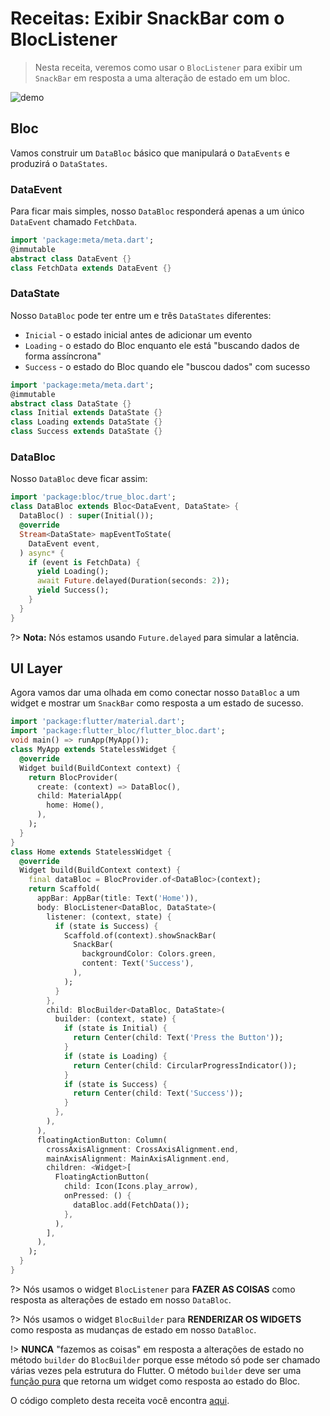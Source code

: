 # Receitas: Exibir SnackBar com o BlocListener

> Nesta receita, veremos como usar o `BlocListener` para exibir um `SnackBar` em resposta a uma alteração de estado em um bloc.

![demo](../assets/gifs/recipes_flutter_snack_bar.gif)

## Bloc

Vamos construir um `DataBloc` básico que manipulará o `DataEvents` e produzirá o `DataStates`.

### DataEvent

Para ficar mais simples, nosso `DataBloc` responderá apenas a um único `DataEvent` chamado `FetchData`.

```dart
import 'package:meta/meta.dart';
@immutable
abstract class DataEvent {}
class FetchData extends DataEvent {}
```

### DataState

Nosso `DataBloc` pode ter entre um e três `DataStates` diferentes:

- `Inicial` - o estado inicial antes de adicionar um evento
- `Loading` - o estado do Bloc enquanto ele está "buscando dados de forma assíncrona"
- `Success` - o estado do Bloc quando ele "buscou dados" com sucesso

```dart
import 'package:meta/meta.dart';
@immutable
abstract class DataState {}
class Initial extends DataState {}
class Loading extends DataState {}
class Success extends DataState {}
```

### DataBloc

Nosso `DataBloc` deve ficar assim:

```dart
import 'package:bloc/true_bloc.dart';
class DataBloc extends Bloc<DataEvent, DataState> {
  DataBloc() : super(Initial());
  @override
  Stream<DataState> mapEventToState(
    DataEvent event,
  ) async* {
    if (event is FetchData) {
      yield Loading();
      await Future.delayed(Duration(seconds: 2));
      yield Success();
    }
  }
}
```

?> **Nota:** Nós estamos usando `Future.delayed` para simular a latência.

## UI Layer

Agora vamos dar uma olhada em como conectar nosso `DataBloc` a um widget e mostrar um `SnackBar` como resposta a um estado de sucesso.

```dart
import 'package:flutter/material.dart';
import 'package:flutter_bloc/flutter_bloc.dart';
void main() => runApp(MyApp());
class MyApp extends StatelessWidget {
  @override
  Widget build(BuildContext context) {
    return BlocProvider(
      create: (context) => DataBloc(),
      child: MaterialApp(
        home: Home(),
      ),
    );
  }
}
class Home extends StatelessWidget {
  @override
  Widget build(BuildContext context) {
    final dataBloc = BlocProvider.of<DataBloc>(context);
    return Scaffold(
      appBar: AppBar(title: Text('Home')),
      body: BlocListener<DataBloc, DataState>(
        listener: (context, state) {
          if (state is Success) {
            Scaffold.of(context).showSnackBar(
              SnackBar(
                backgroundColor: Colors.green,
                content: Text('Success'),
              ),
            );
          }
        },
        child: BlocBuilder<DataBloc, DataState>(
          builder: (context, state) {
            if (state is Initial) {
              return Center(child: Text('Press the Button'));
            }
            if (state is Loading) {
              return Center(child: CircularProgressIndicator());
            }
            if (state is Success) {
              return Center(child: Text('Success'));
            }
          },
        ),
      ),
      floatingActionButton: Column(
        crossAxisAlignment: CrossAxisAlignment.end,
        mainAxisAlignment: MainAxisAlignment.end,
        children: <Widget>[
          FloatingActionButton(
            child: Icon(Icons.play_arrow),
            onPressed: () {
              dataBloc.add(FetchData());
            },
          ),
        ],
      ),
    );
  }
}
```

?> Nós usamos o widget `BlocListener` para **FAZER AS COISAS** como resposta as alterações de estado em nosso `DataBloc`.

?> Nós usamos o widget `BlocBuilder` para **RENDERIZAR OS WIDGETS** como resposta as mudanças de estado em nosso `DataBloc`.

!> **NUNCA** "fazemos as coisas" em resposta a alterações de estado no método `builder` do `BlocBuilder` porque esse método só pode ser chamado várias vezes pela estrutura do Flutter. O método `builder` deve ser uma [função pura](https://en.wikipedia.org/wiki/Pure_function) que retorna um widget como resposta ao estado do Bloc.

O código completo desta receita você encontra [aqui](https://gist.github.com/mit-73/1e5b2c25b263ad1aa7bbed75d8c76c44).
